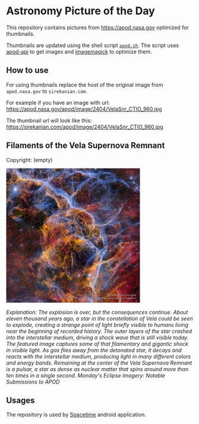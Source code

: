 # Astronomy Picture of the Day

This repository contains pictures from https://apod.nasa.gov optimized for thumbnails.

Thumbnails are updated using the shell script [`apod.sh`](apod.sh). The script
uses [apod-api](https://github.com/nasa/apod-api) to get images and [imagemagick](https://imagemagick.org) to
optimize them.

## How to use

For using thumbnails replace the host of the original image from `apod.nasa.gov` to `sirekanian.com`.

For example if you have an image with url:<br>
https://apod.nasa.gov/apod/image/2404/VelaSnr_CTIO_960.jpg

The thumbnail url will look like this:<br>
https://sirekanian.com/apod/image/2404/VelaSnr_CTIO_960.jpg

## Filaments of the Vela Supernova Remnant

Copyright: (empty)

[![the picture of the day][1]][2]

_Explanation: The explosion is over, but the consequences continue.  About eleven thousand years ago, a star in the constellation of Vela could be seen to explode, creating a strange point of light briefly visible to humans living near the beginning of recorded history.  The outer layers of the star crashed into the interstellar medium, driving a shock wave that is still visible today.  The featured image captures some of that filamentary and gigantic shock in visible light. As gas flies away from the detonated star, it decays and reacts with the interstellar medium, producing light in many different colors and energy bands. Remaining at the center of the Vela Supernova Remnant is a pulsar, a star as dense as nuclear matter that spins around more than ten times in a single second.   Monday's Eclipse Imagery: Notable Submissions to APOD_

## Usages

The repository is used by [Spacetime][3] android application.

[1]: image/2404/VelaSnr_CTIO_960.jpg

[2]: https://apod.nasa.gov/apod/image/2404/VelaSnr_CTIO_960.jpg

[3]: https://github.com/sirekanian/spacetime
